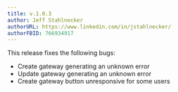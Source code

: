 ```yaml
---
title: v.1.0.3
author: Jeff Stahlnecker
authorURL: https://www.linkedin.com/in/jstahlnecker/
authorFBID: 766934917
---
```


This release fixes the following bugs:

* Create gateway generating an unknown error
* Update gateway generating an unknown error
* Create gateway button unresponsive for some users